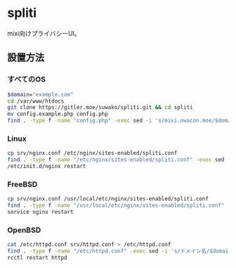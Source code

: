 # spliti

mixi向けプライバシーUI。

## 設置方法

### すべてのOS

```sh
$domain="example.com"
cd /var/www/htdocs
git clone https://gitler.moe/suwako/spliti.git && cd spliti
mv config.example.php config.php
find . -type f -name "config.php" -exec sed -i 's/mixi.owacon.moe/$domain/g'
```

### Linux

```sh
cp srv/nginx.conf /etc/nginx/sites-enabled/spliti.conf
find . -type f -name "/etc/nginx/sites-enabled/spliti.conf" -exec sed -i 's/ドメイン名/$domain/g'
/etc/init.d/nginx restart
```

### FreeBSD

```sh
cp srv/nginx.conf /usr/local/etc/nginx/sites-enabled/spliti.conf
find . -type f -name "/usr/local/etc/nginx/sites-enabled/spliti.conf" -exec sed -i 's/ドメイン名/$domain/g'
service nginx restart
```

### OpenBSD

```sh
cat /etc/httpd.conf srv/httpd.conf > /etc/httpd.conf
find . -type f -name "/etc/httpd.conf" -exec sed -i 's/ドメイン名/$domain/g'
rcctl restart httpd
```
